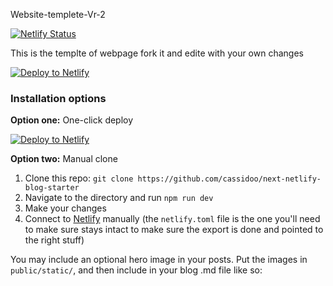 Website-templete-Vr-2


[![Netlify Status](https://api.netlify.com/api/v1/badges/8979c7b5-18bf-4837-9861-2d9a5844b19b/deploy-status)](https://app.netlify.com/sites/next-netlify-blog-starter/deploys)

This is the templte of webpage fork it and edite with your own changes

[![Deploy to Netlify](https://www.netlify.com/img/deploy/button.svg)](https://app.netlify.com/start/deploy?repository=https://github.com/Achu2234/Website-templete-Vr-2)


### Installation options

**Option one:** One-click deploy

[![Deploy to Netlify](https://www.netlify.com/img/deploy/button.svg)](https://app.netlify.com/start/deploy?repository=https://github.com/Achu2234/Website-templete-Vr-2)

**Option two:** Manual clone

1. Clone this repo: `git clone https://github.com/cassidoo/next-netlify-blog-starter`
2. Navigate to the directory and run `npm run dev`
3. Make your changes
4. Connect to [Netlify](https://url.netlify.com/r1j6ybSYU) manually (the `netlify.toml` file is the one you'll need to make sure stays intact to make sure the export is done and pointed to the right stuff)



You may include an optional hero image in your posts. Put the images in `public/static/`, and then include in your blog .md file like so:

